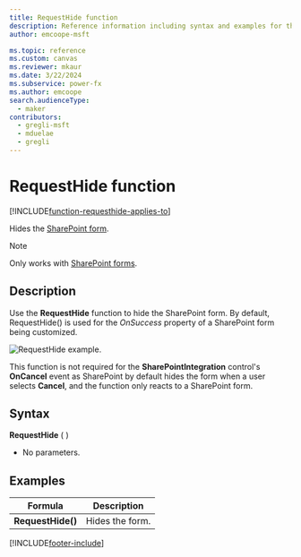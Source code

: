 ```yaml
---
title: RequestHide function
description: Reference information including syntax and examples for the RequestHide function.
author: emcoope-msft

ms.topic: reference
ms.custom: canvas
ms.reviewer: mkaur
ms.date: 3/22/2024
ms.subservice: power-fx
ms.author: emcoope
search.audienceType:
  - maker
contributors:
  - gregli-msft
  - mduelae
  - gregli
---
```


# RequestHide function
[!INCLUDE[function-requesthide-applies-to](includes/function-requesthide-applies-to.md)]



Hides the [SharePoint form](/power-apps/maker/canvas-apps/sharepoint-form-integration#understand-the-sharepointintegration-control).

> [!NOTE]
> Only works with [SharePoint forms](/power-apps/maker/canvas-apps/sharepoint-form-integration).

## Description

Use the **RequestHide** function to hide the SharePoint form. By default, RequestHide() is used for the _OnSuccess_ property of a SharePoint form being customized.

![RequestHide example.](media/function-requesthide/requesthide-fuction.png)

This function is not required for the **SharePointIntegration** control's **OnCancel** event as SharePoint by default hides the form when a user selects **Cancel**, and the function only reacts to a SharePoint form.

## Syntax

**RequestHide** ( )

- No parameters.

## Examples

| Formula           | Description     |
| ----------------- | --------------- |
| **RequestHide()** | Hides the form. |

[!INCLUDE[footer-include](../../includes/footer-banner.md)]



































































